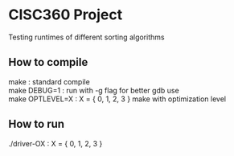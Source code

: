 # CISC360 Project

Testing runtimes of different sorting algorithms

## How to compile

make : standard compile<br />
make DEBUG=1 : run with -g flag for better gdb use<br />
make OPTLEVEL=X : X = { 0, 1, 2, 3 } make with optimization level<br />

## How to run

./driver-OX : X = { 0, 1, 2, 3 } 

